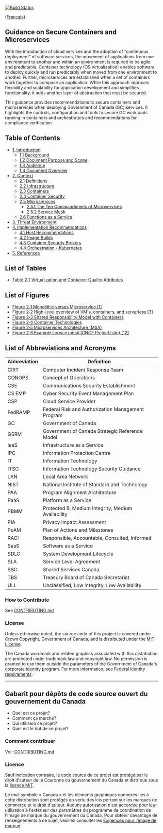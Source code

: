 [![Build Status](https://travis-ci.org/canada-ca/template-gabarit.svg?branch=master)](https://travis-ci.org/canada-ca/template-gabarit)

([Français](#gabarit-pour-dépôts-de-code-source-ouvert-du-gouvernement-du-canada))

## Guidance on Secure Containers and Microservices

With the introduction of cloud services and the adoption of “continuous deployment” of software services, the movement of applications from one environment to another and within an environment is required to be agile and predictable. Container technology (OS virtualization) enables software to deploy quickly and run predictably when moved from one environment to another. Further, microservices are established when a set of containers work together to compose an application. While this approach improves flexibility and scalability for application development and simplifies functionality, it adds another layer of abstraction that must be secured.

This guidance provides recommendations to secure containers and microservices when deploying Government of Canada (GC) services. It highlights the controls, configuration and tools to secure GC workloads running in containers and orchestrators and recommendations for compliance verification.


## Table of Contents

-   [1. Introduction](en/1_Introduction.md)
    -   [1.1 Background](en/1_introduction.md/#11-background)
    -   [1.2 Document Purpose and Scope](en/1_introduction.md/#12-document-purpose-and-scope)
    -   [1.3 Audience](en/1_introduction.md/#13-audience)
    -   [1.4 Document Overview](en/1_introduction.md/#14-document-overview)
-   [2. Context](en/2_context.md/#2-context)
    -   [2.1 Definitions](en/2_context.md/#21-definitions)
    -   [2.2 Infrastructure](en/2_context.md/#22-infrastructure)
    -   [2.3 Containers](en/2_context.md/#23-containers)
    -   [2.4 Container Security](en/2_context.md/#24-container-security)
    -   [2.5 Microservices](en/2_context.md/#25-microservices)
        -   [2.5.1 The Ten Commandments of Microservices](en/2_context.md/#251-the-ten-commandments-of-microservices)
        -   [2.5.2 Service Mesh](en/2_context.md/#252-service-mesh)
    -   [2.6 Functions as a Service ](en/2_context.md/#26-functions-as-a-service)
-   [3. Threat Environment](en/3_threat-environment.md)
-   [4. Implementation Recommendations](en/4_implementation-recommendations.md)
    -   [4.1 Host Recommendations ](en/4_implementation-recommendations.md/#41-host-recommendations)
    -   [4.2 Image Builds](en/4_implementation-recommendations.md/#42-image-builds)
    -   [4.3 Container Security Brokers](en/4_implementation-recommendations.md/#43-container-security-brokers)
    -   [4.4 Orchestration - Kubernetes](en/4_implementation-recommendations.md/#44-orchestration---kubernetes)
-   [5. References](en/5_references.md)

## List of Tables

-   [Table 2‑1 Virtualization and Container Quality Attributes](EN/2_context.md/#23-containers)

## List of Figures

-   [Figure 2‑1 Monolithic versus Microservice \[1\]](en/2_context.md/#21-definitions)
-   [Figure 2‑2 High-level overview of VM's, containers, and serverless \[3\]](en/2_context.md/#21-definitions)
-   [Figure 2‑3 Shared Responsibility Model with Containers](en/2_context.md/#21-definitions)
-   [Figure 2‑4 Container Technologies](en/2_context.md/#23-containers)
-   [Figure ‎2‑5 Microservices Architecture (MSA)](en/2_context.md/#25-microservices)
-   [Figure ‎2‑6 Example service mesh (CNCF Project Istio) \[12\]](en/2_context.md/#252-service-mesh)

## List of Abbreviations and Acronyms

| Abbreviation | Definition |
| --------- | ---------------------------------------------------- |
| CIRT      | Computer Incident Response Team |
| CONOPS    | Concept of Operations |
| CSE       | Communications Security Establishment |
| CS EMP    | Cyber Security Event Management Plan |
| CSP       | Cloud Service Provider |
| FedRAMP   | Federal Risk and Authorization Management Program |
| GC        | Government of Canada |
| GSRM      | Government of Canada Strategic Reference Model |
| IaaS      | Infrastructure as a Service |
| IPC       | Information Protection Centre |
| IT        | Information Technology |
| ITSG      | Information Technology Security Guidance |
| LAN       | Local Area Network |
| NIST      | National Institute of Standard and Technology |
| PAA       | Program Alignment Architecture |
| PaaS      | Platform as a Service |
| PBMM      | Protected B, Medium Integrity, Medium Availability |
| PIA       | Privacy Impact Assessment |
| PoAM      | Plan of Actions and Milestones |
| RACI      | Responsible, Accountable, Consulted, Informed |
| SaaS      | Software as a Service |
| SDLC      | System Development Lifecycle |
| SLA       | Service Level Agreement |
| SSC       | Shared Services Canada |
| TBS       | Treasury Board of Canada Secretariat |
| ULL       | Unclassified, Low Integrity, Low Availability |

### How to Contribute

See [CONTRIBUTING.md](CONTRIBUTING.md)

### License

Unless otherwise noted, the source code of this project is covered under Crown Copyright, Government of Canada, and is distributed under the [MIT License](LICENSE).

The Canada wordmark and related graphics associated with this distribution are protected under trademark law and copyright law. No permission is granted to use them outside the parameters of the Government of Canada's corporate identity program. For more information, see [Federal identity requirements](https://www.canada.ca/en/treasury-board-secretariat/topics/government-communications/federal-identity-requirements.html).

______________________

## Gabarit pour dépôts de code source ouvert du gouvernement du Canada

- Quel est ce projet?
- Comment ça marche?
- Qui utilisera ce projet?
- Quel est le but de ce projet?

### Comment contribuer

Voir [CONTRIBUTING.md](CONTRIBUTING.md)

### Licence

Sauf indication contraire, le code source de ce projet est protégé par le droit d'auteur de la Couronne du gouvernement du Canada et distribué sous la [licence MIT](LICENSE).

Le mot-symbole « Canada » et les éléments graphiques connexes liés à cette distribution sont protégés en vertu des lois portant sur les marques de commerce et le droit d'auteur. Aucune autorisation n'est accordée pour leur utilisation à l'extérieur des paramètres du programme de coordination de l'image de marque du gouvernement du Canada. Pour obtenir davantage de renseignements à ce sujet, veuillez consulter les [Exigences pour l'image de marque](https://www.canada.ca/fr/secretariat-conseil-tresor/sujets/communications-gouvernementales/exigences-image-marque.html).
